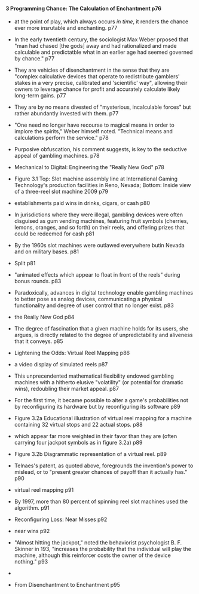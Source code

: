 #### 3 Programming Chance: The Calculation of Enchantment p76
- at the point of play, which always occurs *in time*, it renders the chance ever more insrutable and enchanting. p77
- In the early twentieth century, the sociologist Max Weber prposed that "man had chased [the gods] away and had rationalized and made calculable and predictatble what in an earlier age had seemed governed by chance." p77
- They are vehicles of disenchantment in the sense that they are "complex calculative devices that operate to redistribute gamblers' stakes in a very precise, calibrated and 'scientific' way", allowing their owners to leverage chance for profit and accurately calculate likely long-term gains. p77
- They are by no means divested of "mysterious, incalculable forces" but rather abundantly invested with them. p77
- "One need no longer have recourse to magical means in order to implore the spirits," Weber himself noted. "Technical means and calculations perform the service." p78
- Purposive obfuscation, his comment suggests, is key to the seductive appeal of gambling machines. p78
- Mechanical to Digital: Engineering the "Really New God" p78
- Figure 3.1 Top: Slot machine assembly line at International Gaming Technology's production facilities in Reno, Nevada; Bottom: Inside view of a three-reel slot machine 2009 p79
- establishments paid wins in drinks, cigars, or cash p80
- In jurisdictions where they were illegal, gambling devices were often disguised as gum vending machines, featuring fruit symbols (cherries, lemons, oranges, and so forth) on their reels, and offering prizes that could be redeemed for cash p81
- By the 1960s slot machines were outlawed everywhere butin Nevada and on military bases. p81
- Split p81
- "animated effects which appear to float in front of the reels" during bonus rounds. p83
- Paradoxically, advances in digital technology enable gambling machines to better pose as analog devices, communicating a physical functionality and degree of user control that no longer exist. p83
- the Really New God p84
- The degree of fascination that a given machine holds for its users, she argues, is directly related to the degree of unpredictability and aliveness that it conveys. p85
- Lightening the Odds: Virtual Reel Mapping p86
- a video display of simulated reels p87
- This unprecendented mathematical flexibility endowed gambling machines with a hitherto elusive "volatility" (or potential for dramatic wins), redoubling their market appeal. p87
- For the first time, it became possible to alter a game's probabilities not by reconfiguring its hardware but by reconfiguring its software p89
- Figure 3.2a Educational illustration of virtual reel mapping for a machine containing 32 virtual stops and 22 actual stops. p88
- which appear far more weighted in their favor than they are (often carrying four jackpot symbols as in figure 3.2a) p89
- Figure 3.2b Diagrammatic representation of a virtual reel. p89
- Telnaes's patent, as quoted above, foregrounds the invention's power to mislead, or to "present greater chances of payoff than it actually has." p90

- virtual reel mapping p91
- By 1997, more than 80 percent of spinning reel slot machines used the algorithm. p91
- Reconfiguring Loss: Near Misses p92
- near wins p92
- "Almost hitting the jackpot," noted the behaviorist psychologist B. F. Skinner in 193, "increases the probability that the individual will play the machine, although this reinforcer costs the owner of the device nothing." p93
- 
- From Disenchantment to Enchantment p95